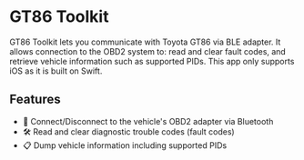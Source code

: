 # GT86 Toolkit

GT86 Toolkit lets you communicate with Toyota GT86 via BLE adapter. It allows connection to the OBD2 system to: read and clear fault codes, and retrieve vehicle information such as supported PIDs. This app only supports iOS as it is built on Swift.

## Features

- 🔌 Connect/Disconnect to the vehicle's OBD2 adapter via Bluetooth
- 🛠 Read and clear diagnostic trouble codes (fault codes)
- 📋 Dump vehicle information including supported PIDs
